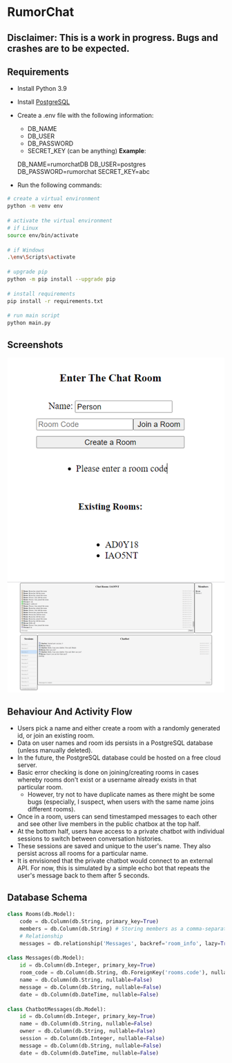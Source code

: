 # RumorChat

## Disclaimer: This is a work in progress. Bugs and crashes are to be expected.

## Requirements

- Install Python 3.9
- Install [PostgreSQL](https://www.postgresql.org/download/windows/) 
- Create a .env file with the following information:
  - DB_NAME
  - DB_USER
  - DB_PASSWORD
  - SECRET_KEY (can be anything)
  **Example**:

  DB_NAME=rumorchatDB
  DB_USER=postgres
  DB_PASSWORD=rumorchat
  SECRET_KEY=abc
- Run the following commands:

```bash
# create a virtual environment 
python -m venv env 

# activate the virtual environment 
# if Linux
source env/bin/activate

# if Windows
.\env\Scripts\activate

# upgrade pip
python -m pip install --upgrade pip

# install requirements
pip install -r requirements.txt

# run main script
python main.py

```

## Screenshots

![Screenshot1](images\screenshot1.png)
![Screenshot2](images\screenshot2.png)

## Behaviour And Activity Flow

- Users pick a name and either create a room with a randomly generated id, or join an existing room.
- Data on user names and room ids persists in a PostgreSQL database (unless manually deleted).
- In the future, the PostgreSQL database could be hosted on a free cloud server.
- Basic error checking is done on joining/creating rooms in cases whereby rooms don't exist or a username already exists in that particular room.
  - However, try not to have duplicate names as there might be some bugs (especially, I suspect, when users with the same name joins different rooms).
- Once in a room, users can send timestamped messages to each other and see other live members in the public chatbox at the top half.
- At the bottom half, users have access to a private chatbot with individual sessions to switch between conversation histories.
- These sessions are saved and unique to the user's name. They also persist across all rooms for a particular name.
- It is envisioned that the private chatbot would connect to an external API. For now, this is simulated by a simple echo bot that repeats the user's message back to them after 5 seconds.

## Database Schema

```python
class Rooms(db.Model):
    code = db.Column(db.String, primary_key=True)
    members = db.Column(db.String) # Storing members as a comma-separated string
    # Relationship
    messages = db.relationship('Messages', backref='room_info', lazy=True)

class Messages(db.Model):
    id = db.Column(db.Integer, primary_key=True)
    room_code = db.Column(db.String, db.ForeignKey('rooms.code'), nullable=False)
    name = db.Column(db.String, nullable=False)
    message = db.Column(db.String, nullable=False)
    date = db.Column(db.DateTime, nullable=False)
    
class ChatbotMessages(db.Model):
    id = db.Column(db.Integer, primary_key=True)
    name = db.Column(db.String, nullable=False)
    owner = db.Column(db.String, nullable=False)
    session = db.Column(db.Integer, nullable=False)
    message = db.Column(db.String, nullable=False)
    date = db.Column(db.DateTime, nullable=False)
```
